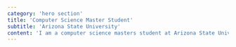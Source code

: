 ```yaml
---
category: 'hero section'
title: 'Computer Science Master Student'
subtitle: 'Arizona State University'
content: 'I am a computer science masters student at Arizona State University.'
---
```


